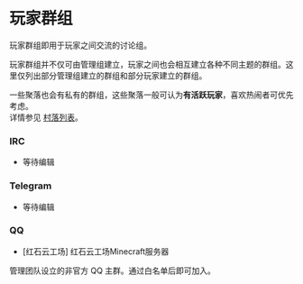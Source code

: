 # 玩家群组

玩家群组即用于玩家之间交流的讨论组。

玩家群组并不仅可由管理组建立，玩家之间也会相互建立各种不同主题的群组。这里仅列出部分管理组建立的群组和部分玩家建立的群组。

一些聚落也会有私有的群组，这些聚落一般可认为**有活跃玩家**，喜欢热闹者可优先考虑。  
详情参见 [村落列表](works/realms)。

### IRC

* 等待编辑


### Telegram

* 等待编辑

### QQ

* [红石云工场] 红石云工场Minecraft服务器

管理团队设立的非官方 QQ 主群。通过白名单后即可加入。

